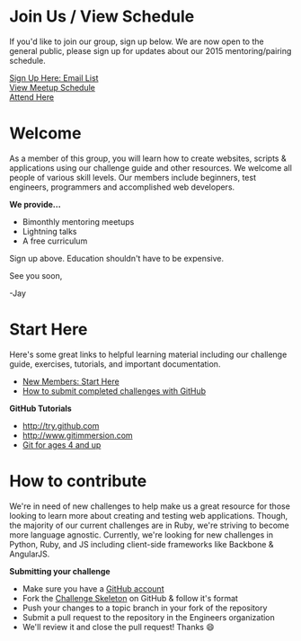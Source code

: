 Join Us / View Schedule
===
If you'd like to join our group, sign up below. We are now open to the general public, please sign up for updates about our 2015 mentoring/pairing schedule.  

[Sign Up Here: Email List](https://docs.google.com/a/goodproduce.net/forms/d/11WzmAGErqLTQ6NAwtBOTVl_BOlkXdj3L-8tbzBNGb9s/viewform)  
[View Meetup Schedule](https://github.com/pair-columbus/Welcome/blob/master/Schedule2015.md)  
[Attend Here](https://www.eventbrite.com/e/pair-programming-mentoring-covermymeds-tickets-15224426670)


Welcome
===

As a member of this group, you will learn how to create websites, scripts & applications using our challenge guide and other resources. We welcome all people of various skill levels. Our members include beginners, test engineers, programmers and accomplished web developers.

__We provide...__
  - Bimonthly mentoring meetups
  - Lightning talks
  - A free curriculum

Sign up above. Education shouldn't have to be expensive.

See you soon,

-Jay

Start Here
===
Here's some great links to helpful learning material including our challenge guide, exercises, tutorials, and important documentation.  

- [New Members: Start Here](https://github.com/pair-columbus/Welcome/blob/master/GettingStarted.md)
- [How to submit completed challenges with GitHub](https://github.com/pair-columbus/Welcome/blob/master/SubmittingChallenges.md)

__GitHub Tutorials__
- http://try.github.com
- http://www.gitimmersion.com
- [Git for ages 4 and up](http://www.youtube.com/watch?v=1ffBJ4sVUb4)

How to contribute
===
We're in need of new challenges to help make us a great resource for those looking to learn more about creating and testing web applications. Though, the majority of our current challenges are in Ruby, we're striving to become more language agnostic. Currently, we're looking for new challenges in Python, Ruby, and JS including client-side frameworks like Backbone & AngularJS.

__Submitting your challenge__
- Make sure you have a [GitHub account](https://github.com/signup/free)
- Fork the [Challenge Skeleton](https://github.com/paircolumbus/ChallengeSkeleton) on GitHub & follow it's format
- Push your changes to a topic branch in your fork of the repository
- Submit a pull request to the repository in the Engineers organization
- We'll review it and close the pull request! Thanks :smile:
